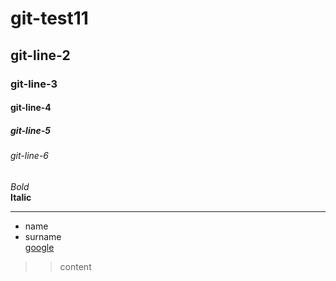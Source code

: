 # git-test11
## git-line-2
### git-line-3  
#### git-line-4  
##### git-line-5  
###### git-line-6  
*Bold*  
**Italic**
***  
* name  
* surname  
[google](https://www.google.com/)
>> content